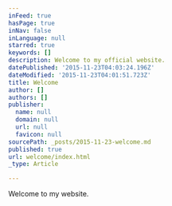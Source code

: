```yaml
---
inFeed: true
hasPage: true
inNav: false
inLanguage: null
starred: true
keywords: []
description: Welcome to my official website.
datePublished: '2015-11-23T04:03:24.196Z'
dateModified: '2015-11-23T04:01:51.723Z'
title: Welcome
author: []
authors: []
publisher:
  name: null
  domain: null
  url: null
  favicon: null
sourcePath: _posts/2015-11-23-welcome.md
published: true
url: welcome/index.html
_type: Article

---
```

Welcome to my website.